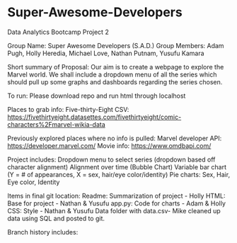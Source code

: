 # Super-Awesome-Developers
Data Analytics Bootcamp Project 2

Group Name: Super Awesome Developers (S.A.D.)
Group Members: Adam Pugh, Holly Heredia, Michael Love, Nathan Putnam, Yusufu Kamara

Short summary of Proposal:
Our aim is to create a webpage to explore the Marvel world. We shall include a dropdown menu of all the series which should pull up some graphs and dashboards regarding the series chosen. 

To run: Please download repo and run html through localhost

Places to grab info:
Five-thirty-Eight CSV: https://fivethirtyeight.datasettes.com/fivethirtyeight/comic-characters%2Fmarvel-wikia-data

Previously explored places where no info is pulled:
Marvel developer API: https://developer.marvel.com/
Movie info: https://www.omdbapi.com/

Project includes:
Dropdown menu to select series (dropdown based off character alignment)
Alignment over time (Bubble Chart)
Variable bar chart (Y = # of appearances, X = sex, hair/eye color/identity)
Pie charts: Sex, Hair, Eye color, Identity

Items in final git location:
Readme: Summarization of project - Holly
HTML: Base for project - Nathan & Yusufu
app.py: Code for charts - Adam & Holly
CSS: Style - Nathan & Yusufu
Data folder with data.csv- Mike cleaned up data using SQL and posted to git.

Branch history includes:



